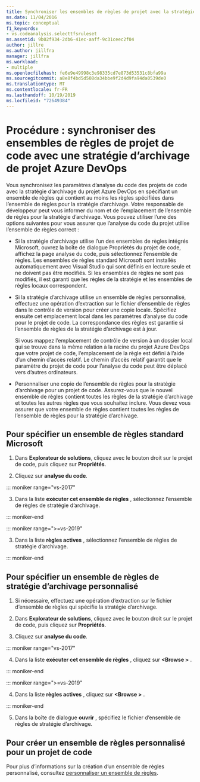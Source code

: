 ```yaml
---
title: Synchroniser les ensembles de règles de projet avec la stratégie d’archivage
ms.date: 11/04/2016
ms.topic: conceptual
f1_keywords:
- vs.codeanalysis.selecttfsruleset
ms.assetid: 9b02f934-2db6-41ec-aaff-9c31ceec2f04
author: jillre
ms.author: jillfra
manager: jillfra
ms.workload:
- multiple
ms.openlocfilehash: fe6e9e49998c3e98335cd7e873d53531c8bfa99a
ms.sourcegitcommit: a8e8f4bd5d508da34bbe9f2d4d9fa94da0539de0
ms.translationtype: MT
ms.contentlocale: fr-FR
ms.lasthandoff: 10/19/2019
ms.locfileid: "72649384"
---
```

# <a name="how-to-synchronize-code-project-rule-sets-with-an-azure-devops-project-check-in-policy"></a>Procédure : synchroniser des ensembles de règles de projet de code avec une stratégie d’archivage de projet Azure DevOps

Vous synchronisez les paramètres d’analyse du code des projets de code avec la stratégie d’archivage du projet Azure DevOps en spécifiant un ensemble de règles qui contient au moins les règles spécifiées dans l’ensemble de règles pour la stratégie d’archivage. Votre responsable de développeur peut vous informer du nom et de l’emplacement de l’ensemble de règles pour la stratégie d’archivage. Vous pouvez utiliser l’une des options suivantes pour vous assurer que l’analyse du code du projet utilise l’ensemble de règles correct :

- Si la stratégie d’archivage utilise l’un des ensembles de règles intégrés Microsoft, ouvrez la boîte de dialogue Propriétés du projet de code, affichez la page analyse du code, puis sélectionnez l’ensemble de règles. Les ensembles de règles standard Microsoft sont installés automatiquement avec Visual Studio qui sont définis en lecture seule et ne doivent pas être modifiés. Si les ensembles de règles ne sont pas modifiés, il est garanti que les règles de la stratégie et les ensembles de règles locaux correspondent.

- Si la stratégie d’archivage utilise un ensemble de règles personnalisé, effectuez une opération d’extraction sur le fichier d’ensemble de règles dans le contrôle de version pour créer une copie locale. Spécifiez ensuite cet emplacement local dans les paramètres d’analyse du code pour le projet de code. La correspondance des règles est garantie si l’ensemble de règles de la stratégie d’archivage est à jour.

     Si vous mappez l’emplacement de contrôle de version à un dossier local qui se trouve dans la même relation à la racine du projet Azure DevOps que votre projet de code, l’emplacement de la règle est défini à l’aide d’un chemin d’accès relatif. Le chemin d’accès relatif garantit que le paramètre du projet de code pour l’analyse du code peut être déplacé vers d’autres ordinateurs.

- Personnaliser une copie de l’ensemble de règles pour la stratégie d’archivage pour un projet de code. Assurez-vous que le nouvel ensemble de règles contient toutes les règles de la stratégie d’archivage et toutes les autres règles que vous souhaitez inclure. Vous devez vous assurer que votre ensemble de règles contient toutes les règles de l’ensemble de règles pour la stratégie d’archivage.

## <a name="to-specify-a-microsoft-standard-rule-set"></a>Pour spécifier un ensemble de règles standard Microsoft

1. Dans **Explorateur de solutions**, cliquez avec le bouton droit sur le projet de code, puis cliquez sur **Propriétés**.

2. Cliquez sur **analyse du code**.

::: moniker range="vs-2017"

3. Dans la liste **exécuter cet ensemble de règles** , sélectionnez l’ensemble de règles de stratégie d’archivage.

::: moniker-end

::: moniker range=">=vs-2019"

3. Dans la liste **règles actives** , sélectionnez l’ensemble de règles de stratégie d’archivage.

::: moniker-end

## <a name="to-specify-a-custom-check-in-policy-rule-set"></a>Pour spécifier un ensemble de règles de stratégie d’archivage personnalisé

1. Si nécessaire, effectuez une opération d’extraction sur le fichier d’ensemble de règles qui spécifie la stratégie d’archivage.

2. Dans **Explorateur de solutions**, cliquez avec le bouton droit sur le projet de code, puis cliquez sur **Propriétés**.

3. Cliquez sur **analyse du code**.

::: moniker range="vs-2017"

4. Dans la liste **exécuter cet ensemble de règles** , cliquez sur **\<Browse >** .

::: moniker-end

::: moniker range=">=vs-2019"

4. Dans la liste **règles actives** , cliquez sur **\<Browse >** .

::: moniker-end

5. Dans la boîte de dialogue **ouvrir** , spécifiez le fichier d’ensemble de règles de stratégie d’archivage.

## <a name="to-create-a-custom-rule-set-for-a-code-project"></a>Pour créer un ensemble de règles personnalisé pour un projet de code

Pour plus d’informations sur la création d’un ensemble de règles personnalisé, consultez [personnaliser un ensemble de règles](how-to-create-a-custom-rule-set.md).
